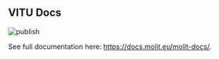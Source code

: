 ## VITU Docs

![publish](https://github.com/molit-institute/molit-docs/workflows/Publish/badge.svg)

See full documentation here: https://docs.molit.eu/molit-docs/.
